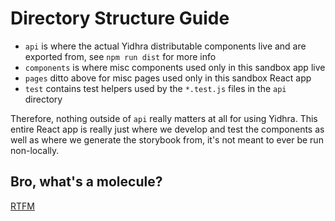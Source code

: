 # Directory Structure Guide

- `api` is where the actual Yidhra distributable components live and are exported from, see `npm run dist` for more info
- `components` is where misc components used only in this sandbox app live
- `pages` ditto above for misc pages used only in this sandbox React app
- `test` contains test helpers used by the `*.test.js` files in the `api` directory

Therefore, nothing outside of `api` really matters at all for using Yidhra. This entire React app is really just where
we develop and test the components as well as where we generate the storybook from, it's not meant to ever be run non-locally.

## Bro, what's a molecule?

[RTFM](http://atomicdesign.bradfrost.com/)
